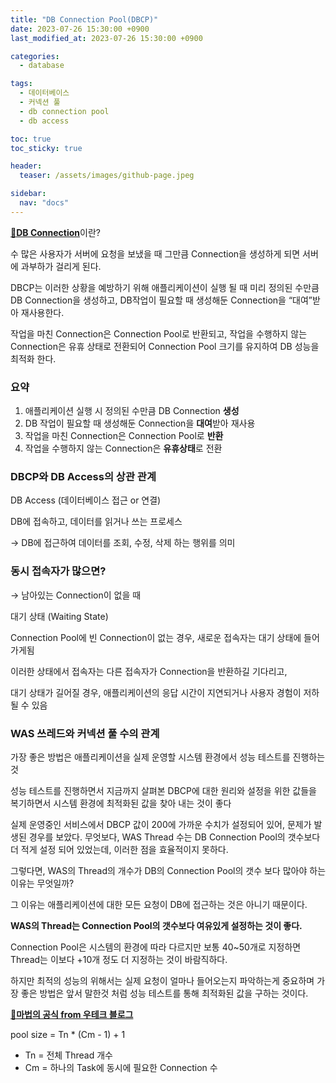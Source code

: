 ```yaml
---
title: "DB Connection Pool(DBCP)"
date: 2023-07-26 15:30:00 +0900
last_modified_at: 2023-07-26 15:30:00 +0900

categories:
  - database

tags: 
  - 데이터베이스
  - 커넥션 풀
  - db connection pool
  - db access

toc: true
toc_sticky: true

header: 
  teaser: /assets/images/github-page.jpeg

sidebar:
  nav: "docs"
---
```

[__🔗DB Connection__](https://lhseunge.github.io/database/db_connection/)이란?

수 많은 사용자가 서버에 요청을 보냈을 때 그만큼 Connection을 생성하게 되면 서버에 과부하가 걸리게 된다. 

DBCP는 이러한 상황을 예방하기 위해 애플리케이션이 실행 될 때 미리 정의된 수만큼 DB Connection을 생성하고, DB작업이 필요할 때 생성해둔 Connection을 “대여”받아 재사용한다. 

작업을 마친 Connection은 Connection Pool로 반환되고, 작업을 수행하지 않는 Connection은 유휴 상태로 전환되어 Connection Pool 크기를 유지하여 DB 성능을 최적화 한다.

### 요약

1. 애플리케이션 실행 시 정의된 수만큼 DB Connection **생성**
2. DB 작업이 필요할 때 생성해둔 Connection을 **대여**받아 재사용
3. 작업을 마친 Connection은 Connection Pool로 **반환**
4. 작업을 수행하지 않는 Connection은 **유휴상태**로 전환

### DBCP와 DB Access의 상관 관계

DB Access (데이터베이스 접근 or 연결)

DB에 접속하고, 데이터를 읽거나 쓰는 프로세스 

→ DB에 접근하여 데이터를 조회, 수정, 삭제 하는 행위를 의미

### 동시 접속자가 많으면?

→ 남아있는 Connection이 없을 때

대기 상태 (Waiting State)

Connection Pool에 빈 Connection이 없는 경우, 새로운 접속자는 대기 상태에 들어가게됨 

이러한 상태에서 접속자는 다른 접속자가 Connection을 반환하길 기다리고, 

대기 상태가 길어질 경우, 애플리케이션의 응답 시간이 지연되거나 사용자 경험이 저하될 수 있음

### WAS 쓰레드와 커넥션 풀 수의 관계

가장 좋은 방법은 애플리케이션을 실제 운영할 시스템 환경에서 성능 테스트를 진행하는 것

성능 테스트를 진행하면서 지금까지 살펴본 DBCP에 대한 원리와 설정을 위한 값들을 복기하면서 시스템 환경에 최적화된 값을 찾아 내는 것이 좋다

실제 운영중인 서비스에서 DBCP 값이 200에 가까운 수치가 설정되어 있어, 문제가 발생된 경우를 보았다. 무엇보다, WAS Thread 수는 DB Connection Pool의 갯수보다 더 적게 설정 되어 있었는데, 이러한 점을 효율적이지 못하다.

그렇다면, WAS의 Thread의 개수가 DB의 Connection Pool의 갯수 보다 많아야 하는 이유는 무엇일까? 

그 이유는 애플리케이션에 대한 모든 요청이 DB에 접근하는 것은 아니기 때문이다.

**WAS의 Thread는 Connection Pool의 갯수보다 여유있게 설정하는 것이 좋다.**

Connection Pool은 시스템의 환경에 따라 다르지만 보통 40~50개로 지정하면 Thread는 이보다 +10개 정도 더 지정하는 것이 바람직하다. 

하지만 최적의 성능의 위해서는 실제 요청이 얼마나 들어오는지 파악하는게 중요하며 가장 좋은 방법은 앞서 말한것 처럼 성능 테스트를 통해 최적화된 값을 구하는 것이다.  

[__🔗마법의 공식 from 우테크 블로그__](https://techblog.woowahan.com/2664/)

pool size =  Tn * (Cm - 1) + 1

- Tn = 전체 Thread 개수
- Cm = 하나의 Task에 동시에 필요한 Connection 수
